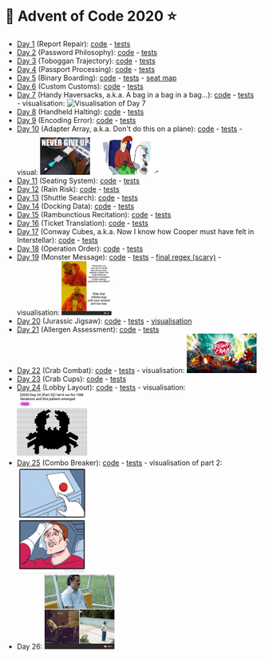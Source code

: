 # 🌠 Advent of Code 2020 ⭐️
- [Day 1](https://adventofcode.com/2020/day/1) (Report Repair): [code](day01/Day1.kt) - [tests](../../../test/kotlin/aoc2020/day01/Day1KtTest.kt)
- [Day 2](https://adventofcode.com/2020/day/2) (Password Philosophy): [code](day02/Day2.kt) - [tests](../../../test/kotlin/aoc2020/day02/Day2KtTest.kt)
- [Day 3](https://adventofcode.com/2020/day/3) (Toboggan Trajectory): [code](day03/Day3.kt) - [tests](../../../test/kotlin/aoc2020/day03/Day3KtTest.kt)
- [Day 4](https://adventofcode.com/2020/day/4) (Passport Processing): [code](day04/Day4.kt) - [tests](../../../test/kotlin/aoc2020/day04/Day4KtTest.kt)
- [Day 5](https://adventofcode.com/2020/day/5) (Binary Boarding): [code](day05/Day5.kt) - [tests](../../../test/kotlin/aoc2020/day05/Day5KtTest.kt) - [seat map](day05/seatMap)
- [Day 6](https://adventofcode.com/2020/day/6) (Custom Customs): [code](day06/Day6.kt) - [tests](../../../test/kotlin/aoc2020/day06/Day6KtTest.kt)
- [Day 7](https://adventofcode.com/2020/day/7) (Handy Haversacks, a.k.a. A bag in a bag in a bag...): [code](day07/Day7.kt) - [tests](../../../test/kotlin/aoc2020/day07/Day7KtTest.kt) - visualisation: <img src="https://i.redd.it/gx6l9oavzp361.jpg" alt="Visualisation of Day 7" width="80"/>
- [Day 8](https://adventofcode.com/2020/day/8) (Handheld Halting): [code](day08/Day8.kt) - [tests](../../../test/kotlin/aoc2020/day08/Day8KtTest.kt)   
- [Day 9](https://adventofcode.com/2020/day/9) (Encoding Error): [code](day09/Day9.kt) - [tests](../../../test/kotlin/aoc2020/day09/Day9KtTest.kt)   
- [Day 10](https://adventofcode.com/2020/day/10) (Adapter Array, a.k.a. Don't do this on a plane): [code](day10/Day10.kt) - [tests](../../../test/kotlin/aoc2020/day10/Day10KtTest.kt) - visual: <img src="day10/day10.jpg" alt="Visualisation of Day 10" width="100" /> <img src="day10/day10_2.jpg" alt="Visualisation of Day 10" width="150" />
- [Day 11](https://adventofcode.com/2020/day/11) (Seating System): [code](day11/Day11.kt) - [tests](../../../test/kotlin/aoc2020/day11/Day11KtTest.kt) 
- [Day 12](https://adventofcode.com/2020/day/12) (Rain Risk): [code](day12/Day12.kt) - [tests](../../../test/kotlin/aoc2020/day12/Day12KtTest.kt) 
- [Day 13](https://adventofcode.com/2020/day/13) (Shuttle Search): [code](day13/Day13.kt) - [tests](../../../test/kotlin/aoc2020/day13/Day13KtTest.kt) 
- [Day 14](https://adventofcode.com/2020/day/14) (Docking Data): [code](day14/Day14.kt) - [tests](../../../test/kotlin/aoc2020/day14/Day14KtTest.kt) 
- [Day 15](https://adventofcode.com/2020/day/15) (Rambunctious Recitation): [code](day15/Day15.kt) - [tests](../../../test/kotlin/aoc2020/day15/Day15KtTest.kt) 
- [Day 16](https://adventofcode.com/2020/day/16) (Ticket Translation): [code](day16/Day16.kt) - [tests](../../../test/kotlin/aoc2020/day16/Day16KtTest.kt)
- [Day 17](https://adventofcode.com/2020/day/17) (Conway Cubes, a.k.a. Now I know how Cooper must have felt in Interstellar): [code](day17/Day17.kt) - [tests](../../../test/kotlin/aoc2020/day17/Day17KtTest.kt) 
- [Day 18](https://adventofcode.com/2020/day/18) (Operation Order): [code](day18/Day18.kt) - [tests](../../../test/kotlin/aoc2020/day18/Day18KtTest.kt)
- [Day 19](https://adventofcode.com/2020/day/19) (Monster Message): [code](day19/Day19.kt) - [tests](../../../test/kotlin/aoc2020/day19/Day19KtTest.kt) - [final regex (scary)](day19/final_regex) - visualisation: <img src="day19/meme_of_the_day.jpg" alt="Visualisation of Day 19" width="100"/>
- [Day 20](https://adventofcode.com/2020/day/20) (Jurassic Jigsaw): [code](day20/Day20.kt) - [tests](../../../test/kotlin/aoc2020/day20/Day20KtTest.kt) - [visualisation](https://refined-github-html-preview.kidonng.workers.dev/martapanc/kotlin-koans/raw/master/day20/render/sea.html)
- [Day 21](https://adventofcode.com/2020/day/21) (Allergen Assessment): [code](day21/Day21.kt) - [tests](../../../test/kotlin/aoc2020/day21/Day21KtTest.kt)
- [Day 22](https://adventofcode.com/2020/day/22) (Crab Combat): [code](day22/Day22.kt) - [tests](../../../test/kotlin/aoc2020/day22/Day22KtTest.kt) - visualisation: <img src="day22/fight-crab.jpg" alt="Visualisation of Day 22" width="140"/>
- [Day 23](https://adventofcode.com/2020/day/23) (Crab Cups): [code](day23/Day23.kt) - [tests](../../../test/kotlin/aoc2020/day23/Day23KtTest.kt) 
- [Day 24](https://adventofcode.com/2020/day/24) (Lobby Layout): [code](day24/Day24.kt) - [tests](../../../test/kotlin/aoc2020/day24/Day24KtTest.kt) - visualisation: <img src="day24/day24.jpg" alt="Visualisation of Day 24" width="140"/>
- [Day 25](https://adventofcode.com/2020/day/25) (Combo Breaker): [code](day25/Day25.kt) - [tests](../../../test/kotlin/aoc2020/day25/Day25KtTest.kt) - visualisation of part 2: <img src="day25/day25.jpg" alt="Visualisation of Day 25" width="140"/>
- Day 26: <img src="day26/day26.jpg" alt="Visualisation of Day 26" width="140"/> 